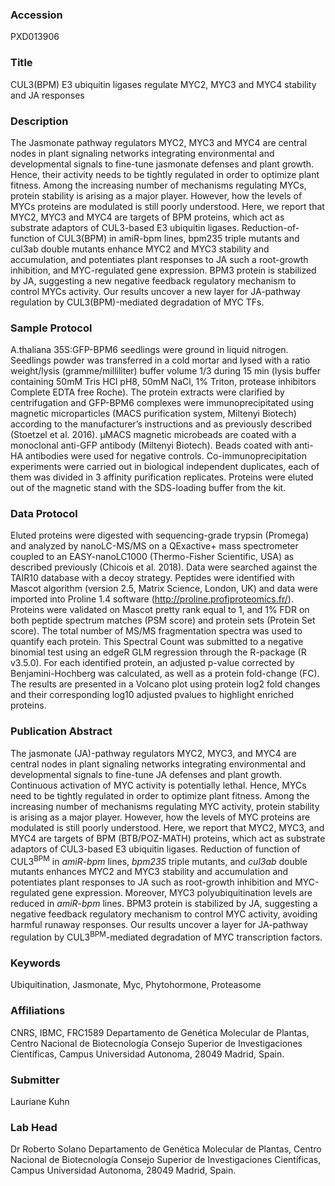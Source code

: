### Accession
PXD013906

### Title
CUL3(BPM) E3 ubiquitin ligases regulate MYC2, MYC3 and MYC4 stability and JA responses

### Description
The Jasmonate pathway regulators MYC2, MYC3 and MYC4 are central nodes in plant signaling networks integrating environmental and developmental signals to fine-tune jasmonate defenses and plant growth. Hence, their activity needs to be tightly regulated in order to optimize plant fitness. Among the increasing number of mechanisms regulating MYCs, protein stability is arising as a major player. However, how the levels of MYCs proteins are modulated is still poorly understood. Here, we report that MYC2, MYC3 and MYC4 are targets of BPM proteins, which act as substrate adaptors of CUL3-based E3 ubiquitin ligases. Reduction-of-function of CUL3(BPM) in amiR-bpm lines, bpm235 triple mutants and cul3ab double mutants enhance MYC2 and MYC3 stability and accumulation, and potentiates plant responses to JA such a root-growth inhibition, and MYC-regulated gene expression. BPM3 protein is stabilized by JA, suggesting a new negative feedback regulatory mechanism to control MYCs activity. Our results uncover a new layer for JA-pathway regulation by CUL3(BPM)-mediated degradation of MYC TFs.

### Sample Protocol
A.thaliana 35S:GFP-BPM6 seedlings were ground in liquid nitrogen. Seedlings powder was transferred in a cold mortar and lysed with a ratio weight/lysis (gramme/milliliter) buffer volume 1/3 during 15 min (lysis buffer containing 50mM Tris HCl pH8, 50mM NaCl, 1% Triton, protease inhibitors Complete EDTA free Roche). The protein extracts were clarified by centrifugation and GFP-BPM6 complexes were immunoprecipitated using magnetic microparticles (MACS purification system, Miltenyi Biotech) according to the manufacturer’s instructions and as previously described (Stoetzel et al. 2016). µMACS magnetic microbeads are coated with a monoclonal anti-GFP antibody (Miltenyi Biotech). Beads coated with anti-HA antibodies were used for negative controls. Co-immunoprecipitation experiments were carried out in biological independent duplicates, each of them was divided in 3 affinity purification replicates. Proteins were eluted out of the magnetic stand with the SDS-loading buffer from the kit.

### Data Protocol
Eluted proteins were digested with sequencing-grade trypsin (Promega) and analyzed by nanoLC-MS/MS on a QExactive+ mass spectrometer coupled to an EASY-nanoLC1000 (Thermo-Fisher Scientific, USA) as described previously (Chicois et al. 2018). Data were searched against the TAIR10 database with a decoy strategy. Peptides were identified with Mascot algorithm (version 2.5, Matrix Science, London, UK) and data were imported into Proline 1.4 software (http://proline.profiproteomics.fr/). Proteins were validated on Mascot pretty rank equal to 1, and 1% FDR on both peptide spectrum matches (PSM score) and protein sets (Protein Set score). The total number of MS/MS fragmentation spectra was used to quantify each protein. This Spectral Count was submitted to a negative binomial test using an edgeR GLM regression through the R-package (R v3.5.0). For each identified protein, an adjusted p-value corrected by Benjamini-Hochberg was calculated, as well as a protein fold-change (FC). The results are presented in a Volcano plot using protein log2 fold changes and their corresponding log10 adjusted pvalues to highlight enriched proteins.

### Publication Abstract
The jasmonate (JA)-pathway regulators MYC2, MYC3, and MYC4 are central nodes in plant signaling networks integrating environmental and developmental signals to fine-tune JA defenses and plant growth. Continuous activation of MYC activity is potentially lethal. Hence, MYCs need to be tightly regulated in order to optimize plant fitness. Among the increasing number of mechanisms regulating MYC activity, protein stability is arising as a major player. However, how the levels of MYC proteins are modulated is still poorly understood. Here, we report that MYC2, MYC3, and MYC4 are targets of BPM (BTB/POZ-MATH) proteins, which act as substrate adaptors of CUL3-based E3 ubiquitin ligases. Reduction of function of CUL3<sup>BPM</sup> in <i>amiR-bpm</i> lines, <i>bpm235</i> triple mutants, and <i>cul3ab</i> double mutants enhances MYC2 and MYC3 stability and accumulation and potentiates plant responses to JA such as root-growth inhibition and MYC-regulated gene expression. Moreover, MYC3 polyubiquitination levels are reduced in <i>amiR-bpm</i> lines. BPM3 protein is stabilized by JA, suggesting a negative feedback regulatory mechanism to control MYC activity, avoiding harmful runaway responses. Our results uncover a layer for JA-pathway regulation by CUL3<sup>BPM</sup>-mediated degradation of MYC transcription factors.

### Keywords
Ubiquitination, Jasmonate, Myc, Phytohormone, Proteasome

### Affiliations
CNRS, IBMC, FRC1589
Departamento de Genética Molecular de Plantas, Centro Nacional de Biotecnología Consejo Superior de Investigaciones Científicas, Campus Universidad Autonoma, 28049 Madrid, Spain.

### Submitter
Lauriane Kuhn

### Lab Head
Dr Roberto Solano
Departamento de Genética Molecular de Plantas, Centro Nacional de Biotecnología Consejo Superior de Investigaciones Científicas, Campus Universidad Autonoma, 28049 Madrid, Spain.


